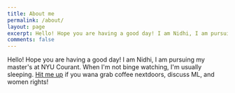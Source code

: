 ```yaml
---
title: About me
permalink: /about/
layout: page
excerpt: Hello! Hope you are having a good day! I am Nidhi, I am pursuing my master's at NYU Courant
comments: false
---
```


Hello! Hope you are having a good day! I am Nidhi, I am pursuing my master's at NYU Courant. When I'm not binge watching, I'm usually sleeping. <a href ="http://linkedin.com/in/nidran/">Hit me up</a> if you wana grab coffee nextdoors, discuss ML, and women rights!
